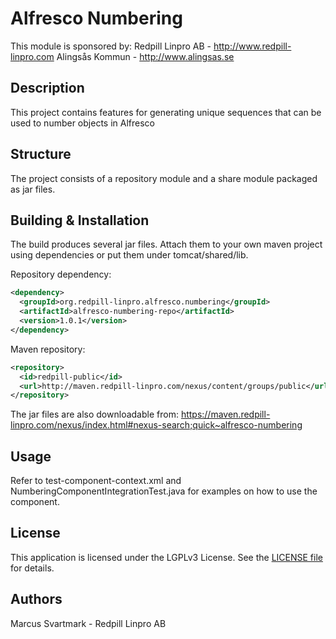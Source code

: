 Alfresco Numbering
=============================================

This module is sponsored by:
Redpill Linpro AB - http://www.redpill-linpro.com
Alingsås Kommun - http://www.alingsas.se

Description
-----------
This project contains features for generating unique sequences that can be used to number objects in Alfresco

Structure
------------

The project consists of a repository module and a share module packaged as jar files.

Building & Installation
------------
The build produces several jar files. Attach them to your own maven project using dependencies or put them under tomcat/shared/lib.

Repository dependency:
```xml
<dependency>
  <groupId>org.redpill-linpro.alfresco.numbering</groupId>
  <artifactId>alfresco-numbering-repo</artifactId>
  <version>1.0.1</version>
</dependency>
```

Maven repository:
```xml
<repository>
  <id>redpill-public</id>
  <url>http://maven.redpill-linpro.com/nexus/content/groups/public</url>
</repository>
```

The jar files are also downloadable from: https://maven.redpill-linpro.com/nexus/index.html#nexus-search;quick~alfresco-numbering

Usage
-----

Refer to test-component-context.xml and NumberingComponentIntegrationTest.java for examples on how to use the component. 


License
-------

This application is licensed under the LGPLv3 License. See the [LICENSE file](LICENSE) for details.

Authors
-------

Marcus Svartmark - Redpill Linpro AB

